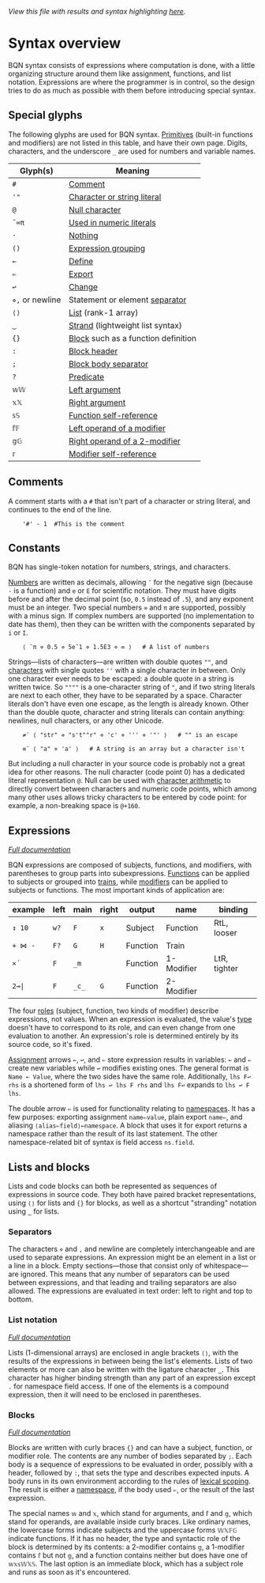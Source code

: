 *View this file with results and syntax highlighting [here](https://mlochbaum.github.io/BQN/doc/syntax.html).*

# Syntax overview

BQN syntax consists of expressions where computation is done, with a little organizing structure around them like assignment, functions, and list notation. Expressions are where the programmer is in control, so the design tries to do as much as possible with them before introducing special syntax.

## Special glyphs

The following glyphs are used for BQN syntax. [Primitives](primitive.md) (built-in functions and modifiers) are not listed in this table, and have their own page. Digits, characters, and the underscore `_` are used for numbers and variable names.

Glyph(s)        | Meaning
----------------|-----------
`#`             | [Comment](#comments)
`'"`            | [Character or string literal](#constants)
`@`             | [Null character](#constants)
`¯∞π`           | [Used in numeric literals](#constants)
`·`             | [Nothing](expression.md#nothing)
`()`            | [Expression grouping](expression.md#parentheses)
`←`             | [Define](expression.md#assignment)
`⇐`             | [Export](expression.md#exports)
`↩`             | [Change](expression.md#assignment)
`⋄,` or newline | Statement or element [separator](#separators)
`⟨⟩`            | [List](#list-notation) (rank-1 array)
`‿`             | [Strand](#list-notation) (lightweight list syntax)
`{}`            | [Block](#blocks) such as a function definition
`:`             | [Block header](block.md#block-headers)
`;`             | [Block body separator](block.md#multiple-bodies)
`?`             | [Predicate](block.md#predicates)
`𝕨𝕎`            | [Left argument](#blocks)
`𝕩𝕏`            | [Right argument](#blocks)
`𝕤𝕊`            | [Function self-reference](#blocks)
`𝕗𝔽`            | [Left operand of a modifier](#blocks)
`𝕘𝔾`            | [Right operand of a 2-modifier](#blocks)
`𝕣`             | [Modifier self-reference](#blocks)

## Comments

A comment starts with a `#` that isn't part of a character or string literal, and continues to the end of the line.

        '#' - 1  #This is the comment

## Constants

BQN has single-token notation for numbers, strings, and characters.

[Numbers](types.md#numbers) are written as decimals, allowing `¯` for the negative sign (because `-` is a function) and `e` or `E` for scientific notation. They must have digits before and after the decimal point (so, `0.5` instead of `.5`), and any exponent must be an integer. Two special numbers `∞` and `π` are supported, possibly with a minus sign. If complex numbers are supported (no implementation to date has them), then they can be written with the components separated by `i` or `I`.

        ⟨ ¯π ⋄ 0.5 ⋄ 5e¯1 ⋄ 1.5E3 ⋄ ∞ ⟩   # A list of numbers

Strings—lists of characters—are written with double quotes `""`, and [characters](types.md#characters) with single quotes `''` with a single character in between. Only one character ever needs to be escaped: a double quote in a string is written twice. So `""""` is a one-character string of `"`, and if two string literals are next to each other, they have to be separated by a space. Character literals don't have even one escape, as the length is already known. Other than the double quote, character and string literals can contain anything: newlines, null characters, or any other Unicode.

        ≠¨ ⟨ "str" ⋄ "s't""r" ⋄ 'c' ⋄ ''' ⋄ '"' ⟩   # "" is an escape

        ≡¨ ⟨ "a" ⋄ 'a' ⟩   # A string is an array but a character isn't

But including a null character in your source code is probably not a great idea for other reasons. The null character (code point 0) has a dedicated literal representation `@`. Null can be used with [character arithmetic](arithmetic.md#character-arithmetic) to directly convert between characters and numeric code points, which among many other uses allows tricky characters to be entered by code point: for example, a non-breaking space is `@+160`.

## Expressions

*[Full documentation](expression.md)*

BQN expressions are composed of subjects, functions, and modifiers, with parentheses to group parts into subexpressions. [Functions](ops.md#functions) can be applied to subjects or grouped into [trains](train.md), while [modifiers](ops.md#modifiers) can be applied to subjects or functions. The most important kinds of application are:

| example | left  | main  | right | output     | name       | binding
|---------|-------|-------|-------|------------|------------|---------
| `↕ 10`  |  `w?` |  `F`  |  `x`  | Subject    | Function   | RtL, looser
| `+ ⋈ -` |  `F?` |  `G`  |  `H`  | Function   | Train      |
| `×´`    |  `F`  | `_m`  |       | Function   | 1-Modifier | LtR, tighter
| `2⊸\|`  |  `F`  | `_c_` |  `G`  | Function   | 2-Modifier |

The four [roles](expression.md#syntactic-role) (subject, function, two kinds of modifier) describe expressions, not values. When an expression is evaluated, the value's [type](types.md) doesn't have to correspond to its role, and can even change from one evaluation to another. An expression's role is determined entirely by its source code, so it's fixed.

[Assignment](expression.md#assignment) arrows `←`, `↩`, and `⇐` store expression results in variables: `←` and `⇐` create new variables while `↩` modifies existing ones. The general format is `Name ← Value`, where the two sides have the same role. Additionally, `lhs F↩ rhs` is a shortened form of `lhs ↩ lhs F rhs` and `lhs F↩` expands to `lhs ↩ F lhs`.

The double arrow `⇐` is used for functionality relating to [namespaces](namespace.md). It has a few purposes: exporting assignment `name⇐value`, plain export `name⇐`, and aliasing `⟨alias⇐field⟩←namespace`. A block that uses it for export returns a namespace rather than the result of its last statement. The other namespace-related bit of syntax is field access `ns.field`.

## Lists and blocks

Lists and code blocks can both be represented as sequences of expressions in source code. They both have paired bracket representations, using `⟨⟩` for lists and `{}` for blocks, as well as a shortcut "stranding" notation using `‿` for lists.

### Separators

The characters `⋄` and `,` and newline are completely interchangeable and are used to separate expressions. An expression might be an element in a list or a line in a block. Empty sections—those that consist only of whitespace—are ignored. This means that any number of separators can be used between expressions, and that leading and trailing separators are also allowed. The expressions are evaluated in text order: left to right and top to bottom.

### List notation

*[Full documentation](arrayrepr.md#list-literals)*

Lists (1-dimensional arrays) are enclosed in angle brackets `⟨⟩`, with the results of the expressions in between being the list's elements. Lists of two elements or more can also be written with the ligature character `‿`. This character has higher binding strength than any part of an expression except `.` for namespace field access. If one of the elements is a compound expression, then it will need to be enclosed in parentheses.

### Blocks

*[Full documentation](block.md)*

Blocks are written with curly braces `{}` and can have a subject, function, or modifier role. The contents are any number of bodies separated by `;`. Each body is a sequence of expressions to be evaluated in order, possibly with a header, followed by `:`, that sets the type and describes expected inputs. A body runs in its own environment according to the rules of [lexical scoping](lexical.md). The result is either a [namespace](namespace.md), if the body used `⇐`, or the result of the last expression.

The special names `𝕨` and `𝕩`, which stand for arguments, and `𝕗` and `𝕘`, which stand for operands, are available inside curly braces. Like ordinary names, the lowercase forms indicate subjects and the uppercase forms `𝕎𝕏𝔽𝔾` indicate functions. If it has no header, the type and syntactic role of the block is determined by its contents: a 2-modifier contains `𝕘`, a 1-modifier contains `𝕗` but not `𝕘`, and a function contains neither but does have one of `𝕨𝕩𝕤𝕎𝕏𝕊`. The last option is an immediate block, which has a subject role and runs as soon as it's encountered.
